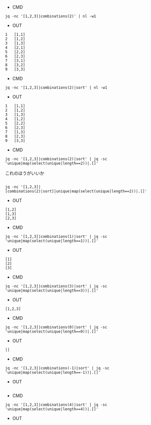 - CMD

```
jq -nc '[1,2,3]|combinations(2)' | nl -w1
```

- OUT

```
1	[1,1]
2	[1,2]
3	[1,3]
4	[2,1]
5	[2,2]
6	[2,3]
7	[3,1]
8	[3,2]
9	[3,3]
```

- CMD

```
jq -nc '[1,2,3]|combinations(2)|sort' | nl -w1
```


- OUT

```
1	[1,1]
2	[1,2]
3	[1,3]
4	[1,2]
5	[2,2]
6	[2,3]
7	[1,3]
8	[2,3]
9	[3,3]
```

- CMD

```
jq -nc '[1,2,3]|combinations(2)|sort' | jq -sc 'unique|map(select(unique|length==2))|.[]'
```

これのほうがいいか

```

jq -nc '[1,2,3]|[combinations(2)|sort]|unique|map(select(unique|length==2))|.[]'

```


- OUT

```
[1,2]
[1,3]
[2,3]
```


- CMD

```
jq -nc '[1,2,3]|combinations(1)|sort' | jq -sc 'unique|map(select(unique|length==1))|.[]'
```


- OUT

```
[1]
[2]
[3]
```


- CMD

```
jq -nc '[1,2,3]|combinations(3)|sort' | jq -sc 'unique|map(select(unique|length==3))|.[]'
```


- OUT

```
[1,2,3]
```

- CMD

```
jq -nc '[1,2,3]|combinations(0)|sort' | jq -sc 'unique|map(select(unique|length==0))|.[]'
```

- OUT

```
[]
```

- CMD


```
jq -nc '[1,2,3]|combinations(-1)|sort' | jq -sc 'unique|map(select(unique|length==-1))|.[]'
```


- OUT

```
```

- CMD

```
jq -nc '[1,2,3]|combinations(4)|sort' | jq -sc 'unique|map(select(unique|length==4))|.[]'
```

- OUT

```
```
